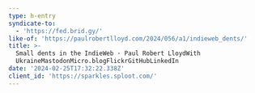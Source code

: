 ```yaml
---
type: h-entry
syndicate-to:
  - 'https://fed.brid.gy/'
like-of: 'https://paulrobertlloyd.com/2024/056/a1/indieweb_dents/'
title: >-
  Small dents in the IndieWeb · Paul Robert LloydWith
  UkraineMastodonMicro.blogFlickrGitHubLinkedIn
date: '2024-02-25T17:32:22.338Z'
client_id: 'https://sparkles.sploot.com/'
---
```


